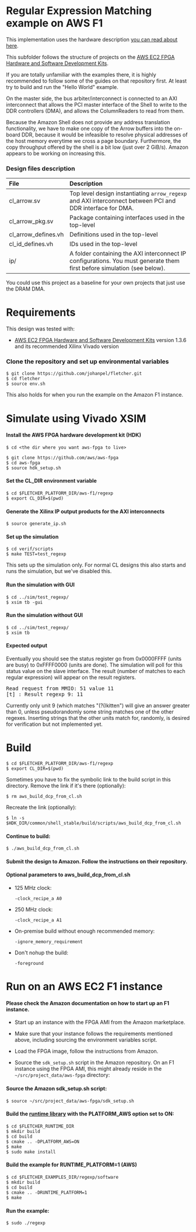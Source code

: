 # Regular Expression Matching example on AWS F1

This implementation uses the hardware description 
[you can read about here](../../../examples/regexp).

This subfolder follows the structure of projects on the 
[AWS EC2 FPGA Hardware and Software Development Kits](https://github.com/aws/aws-fpga).

If you are totally unfamiliar with the examples there, it is highly
recommended to follow some of the guides on that repository first. At 
least try to build and run the "Hello World" example.

On the master side, the bus arbiter/interconnect is connected to an 
AXI interconnect that allows the PCI master interface of the Shell to 
write to the DDR controllers (DMA), and allows the ColumnReaders
to read from them.

Because the Amazon Shell does not provide any address translation 
functionality, we have to make one copy of the Arrow buffers into the 
on-board DDR, because it would be infeasible to resolve physical 
addresses of the host memory everytime we cross a page boundary. 
Furthermore, the copy throughput offered by the shell is a bit low 
(just over 2 GiB/s). Amazon appears to be working on increasing this.

### Design files description

| File                   | Description                                                                                                       |
| :--------------------- | :---------------------------------------------------------------------------------------------------------------- |
| cl_arrow.sv            | Top level design instantiating `arrow_regexp` and AXI interconnect between PCI and DDR interface for DMA.         |
| cl_arrow_pkg.sv        | Package containing interfaces used in the top-level                                                               |
| cl_arrow_defines.vh    | Definitions used in the top-level                                                                                 |
| cl_id_defines.vh       | IDs used in the top-level                                                                                         |
| ip/                    | A folder containing the AXI interconnect IP configurations. You must generate them first before simulation (see below). |

You could use this project as a baseline for your own projects that just use the DRAM DMA.

# Requirements

This design was tested with:

* [AWS EC2 FPGA Hardware and Software Development Kits](https://github.com/aws/aws-fpga) 
  version 1.3.6 and its recommended Xilinx Vivado version

### Clone the repository and set up environmental variables
    $ git clone https://github.com/johanpel/fletcher.git
    $ cd fletcher
    $ source env.sh
    
This also holds for when you run the example on the Amazon F1 instance.

# Simulate using Vivado XSIM

#### Install the AWS FPGA hardware development kit (HDK)

    $ cd <the dir where you want aws-fpga to live>

    $ git clone https://github.com/aws/aws-fpga
    $ cd aws-fpga
    $ source hdk_setup.sh

#### Set the CL_DIR environment variable
    $ cd $FLETCHER_PLATFORM_DIR/aws-f1/regexp
    $ export CL_DIR=$(pwd)

#### Generate the Xilinx IP output products for the AXI interconnects
    $ source generate_ip.sh
    
#### Set up the simulation
    $ cd verif/scripts
    $ make TEST=test_regexp
    
This sets up the simulation only. For normal CL designs this also starts and runs the simulation, but we've disabled this.

#### Run the simulation with GUI
    $ cd ../sim/test_regexp/
    $ xsim tb -gui

#### Run the simulation without GUI
    $ cd ../sim/test_regexp/
    $ xsim tb

#### Expected output
Eventually you should see the status register go from 0x0000FFFF (units are busy) to 0xFFFF0000 (units are done).
The simulation will poll for this status value on the slave interface.
The result (number of matches to each regular expression) will appear on the result registers.
<pre>
Read request from MMIO: 51 value 11
[t] : Result regexp 9: 11
</pre>

Currently only unit 9 (which matches "(?i)kitten") will give an answer greater than 0, unless pseudorandomly some string matches one of the other regexes.
Inserting strings that the other units match for, randomly, is desired for verification but not implemented yet.

# Build
    $ cd $FLETCHER_PLATFORM_DIR/aws-f1/regexp
    $ export CL_DIR=$(pwd)

Sometimes you have to fix the symbolic link to the build script in this directory. Remove the link if it's there (optionally):

    $ rm aws_build_dcp_from_cl.sh
    
Recreate the link (optionally):

    $ ln -s $HDK_DIR/common/shell_stable/build/scripts/aws_build_dcp_from_cl.sh

#### Continue to build:

    $ ./aws_build_dcp_from_cl.sh 
    
#### Submit the design to Amazon. Follow the instructions on their repository.
    
#### Optional parameters to aws_build_dcp_from_cl.sh

* 125 MHz clock: 

  `-clock_recipe_a A0`

* 250 MHz clock: 

  `-clock_recipe_a A1`

* On-premise build without enough recommended memory: 

  `-ignore_memory_requirement`

* Don't nohup the build:

  `-foreground`

# Run on an AWS EC2 F1 instance

#### Please check the Amazon documentation on how to start up an F1 instance.

* Start up an instance with the FPGA AMI from the Amazon marketplace.

* Make sure that your instance follows the requirements mentioned above, including sourcing the environment variables script.

* Load the FPGA image, follow the instructions from Amazon.

* Source the `sdk_setup.sh` script in the Amazon repository. On an F1 instance using the 
  FPGA AMI, this might already reside in the `~/src/project_data/aws-fpga` directory:

#### Source the Amazon sdk_setup.sh script:

    $ source ~/src/project_data/aws-fpga/sdk_setup.sh
 
#### Build the [runtime library](../../../runtime) with the PLATFORM_AWS option set to ON:

    $ cd $FLETCHER_RUNTIME_DIR
    $ mkdir build
    $ cd build
    $ cmake .. -DPLATFORM_AWS=ON
    $ make
    $ sudo make install

#### Build the example for RUNTIME_PLATFORM=1 (AWS)

    $ cd $FLETCHER_EXAMPLES_DIR/regexp/software
    $ mkdir build
    $ cd build
    $ cmake .. -DRUNTIME_PLATFORM=1
    $ make

#### Run the example:

    $ sudo ./regexp

